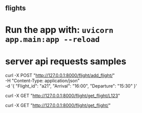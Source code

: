 ## flights
# Run the app with: `uvicorn app.main:app --reload`

# server api requests samples
curl -X POST "http://127.0.0.1:8000/flight/add_flight/" \
-H "Content-Type: application/json" \
-d '{
  "Flight_id": "a21",
  "Arrival": "16:00",
  "Departure": "15:30"
}'

curl -X GET "http://127.0.0.1:8000/flight/get_flight/L123"

curl -X GET "http://127.0.0.1:8000/flight/get_flight/"
